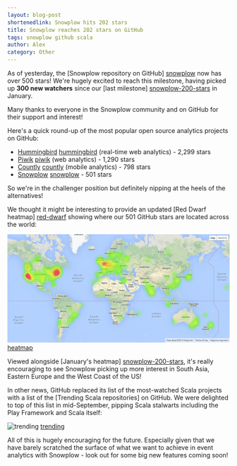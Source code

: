 ```yaml
---
layout: blog-post
shortenedlink: Snowplow hits 202 stars
title: Snowplow reaches 202 stars on GitHub 
tags: snowplow github scala
author: Alex
category: Other
---
```


As of yesterday, the [Snowplow repository on GitHub] [snowplow] now has over 500 stars! We're hugely excited to reach this milestone, having picked up **300 new watchers** since our [last milestone] [snowplow-200-stars] in January.

Many thanks to everyone in the Snowplow community and on GitHub for their support and interest!

Here's a quick round-up of the most popular open source analytics projects on GitHub:

* [Hummingbird] [hummingbird] (real-time web analytics) - 2,299 stars
* [Piwik] [piwik] (web analytics) - 1,290 stars
* [Countly] [countly] (mobile analytics) - 798 stars
* [Snowplow] [snowplow] - 501 stars

So we're in the challenger position but definitely nipping at the heels of the alternatives!

We thought it might be interesting to provide an updated [Red Dwarf heatmap] [red-dwarf] showing where our 501 GitHub stars are located across the world:

![heatmap] [heatmap]

Viewed alongside [January's heatmap] [snowplow-200-stars], it's really encouraging to see Snowplow picking up more interest in South Asia, Eastern Europe and the West Coast of the US!

In other news, GitHub replaced its list of the most-watched Scala projects with a list of the [Trending Scala repositories] on GitHub. We were delighted to top of this list in mid-September, pipping Scala stalwarts including the Play Framework and Scala itself:

![trending] [trending]

All of this is hugely encouraging for the future. Especially given that we have barely scratched the surface of what we want to achieve in event analytics with Snowplow - look out for some big new features coming soon!

[snowplow]: https://github.com/snowplow/snowplow
[snowplow-200-stars]: /blog/2013/01/20/snowplow-hits-202-stars

[hummingbird]: https://github.com/mnutt/hummingbird
[piwik]: https://github.com/piwik/piwik
[countly]: https://github.com/Countly/countly-server

[red-dwarf]: http://jrvis.com/red-dwarf/?user=snowplow&repo=snowplow
[heatmap]: /static/img/blog/2013/10/snowplow-stars-at-501.png

[trending]: /static/img/blog/2013/10/snowplow-trending.png